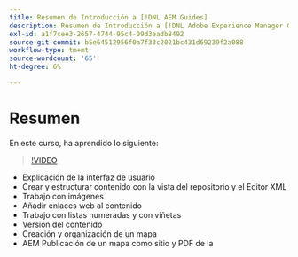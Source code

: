 ```yaml
---
title: Resumen de Introducción a [!DNL AEM Guides]
description: Resumen de Introducción a [!DNL Adobe Experience Manager Guides]
exl-id: a1f7cee3-2657-4744-95c4-09d3eadb8492
source-git-commit: b5e64512956f0a7f33c2021bc431d69239f2a088
workflow-type: tm+mt
source-wordcount: '65'
ht-degree: 6%

---
```


# Resumen

En este curso, ha aprendido lo siguiente:

>[!VIDEO](https://video.tv.adobe.com/v/336660?quality=12&learn=on)

- Explicación de la interfaz de usuario
- Crear y estructurar contenido con la vista del repositorio y el Editor XML
- Trabajo con imágenes
- Añadir enlaces web al contenido
- Trabajo con listas numeradas y con viñetas
- Versión del contenido
- Creación y organización de un mapa
- AEM Publicación de un mapa como sitio y PDF de la
